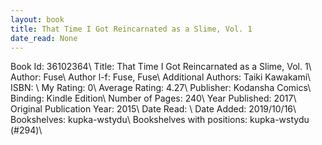 ```yaml
---
layout: book
title: That Time I Got Reincarnated as a Slime, Vol. 1
date_read: None
---
```


Book Id: 36102364\ 
Title: That Time I Got Reincarnated as a Slime, Vol. 1\ 
Author: Fuse\ 
Author l-f: Fuse, Fuse\ 
Additional Authors: Taiki Kawakami\ 
ISBN: \ 
My Rating: 0\ 
Average Rating: 4.27\ 
Publisher: Kodansha Comics\ 
Binding: Kindle Edition\ 
Number of Pages: 240\ 
Year Published: 2017\ 
Original Publication Year: 2015\ 
Date Read: \ 
Date Added: 2019/10/16\ 
Bookshelves: kupka-wstydu\ 
Bookshelves with positions: kupka-wstydu (#294)\ 

